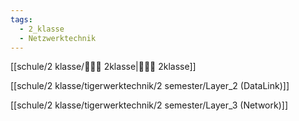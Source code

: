 ```yaml
---
tags:
  - 2_klasse
  - Netzwerktechnik
---
```

[[schule/2 klasse/🙋🏿‍♂️ 2klasse|🙋🏿‍♂️ 2klasse]]


[[schule/2 klasse/tigerwerktechnik/2 semester/Layer_2 (DataLink)]]

[[schule/2 klasse/tigerwerktechnik/2 semester/Layer_3 (Network)]]



